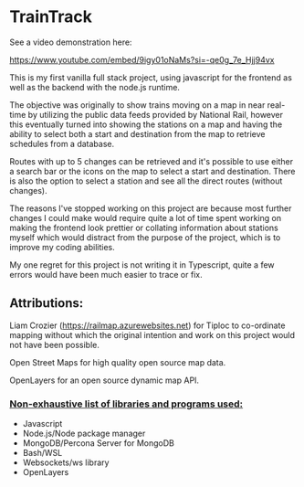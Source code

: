 # TrainTrack

See a video demonstration here:

https://www.youtube.com/embed/9igy01oNaMs?si=-qe0g_7e_Hjj94vx

This is my first vanilla full stack project, using javascript for the frontend as well as the backend with the node.js runtime. 

The objective was originally to show trains moving on a map in near real-time by utilizing the public data feeds provided by National Rail, however this eventually turned into showing the stations on a map and having the ability to select both a start and destination from the map to retrieve schedules from a database.

Routes with up to 5 changes can be retrieved and it's possible to use either a search bar or the icons on the map to select a start and destination. There is also the option to select a station and see all the direct routes (without changes).

The reasons I've stopped working on this project are because most further changes I could make would require quite a lot of time spent working on making the frontend look prettier or collating information about stations myself which would distract from the purpose of the project, which is to improve my coding abilities.

My one regret for this project is not writing it in Typescript, quite a few errors would have been much easier to trace or fix.

## **Attributions:**

Liam Crozier (https://railmap.azurewebsites.net) for Tiploc to co-ordinate mapping without which the original intention and work on this project would not have been possible.

Open Street Maps for high quality open source map data.

OpenLayers for an open source dynamic map API.

### <ins> Non-exhaustive list of libraries and programs used: </ins>

- Javascript
- Node.js/Node package manager
- MongoDB/Percona Server for MongoDB
- Bash/WSL
- Websockets/ws library
- OpenLayers
